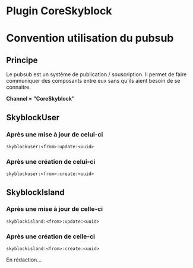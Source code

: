 # Plugin CoreSkyblock

# Convention utilisation du pubsub

## Principe

Le pubsub est un système de publication / souscription. Il permet de faire communiquer des composants entre eux sans
qu'ils aient besoin de se connaitre.

**Channel = "CoreSkyblock"**

## SkyblockUser

### Après une mise à jour de celui-ci

    skyblockuser:<from>:update:<uuid>

### Après une création de celui-ci

    skyblockuser:<from>:create:<uuid>

## SkyblockIsland

### Après une mise à jour de celle-ci

    skyblockisland:<from>:update:<uuid>

### Après une création de celle-ci

    skyblockisland:<from>:create:<uuid>

En rédaction...

